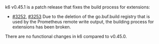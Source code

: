 k6 v0.45.1 is a patch release that fixes the build process for extensions:

- [#3252](https://github.com/grafana/pull/3252), [#3253](https://github.com/grafana/pull/3253) Due to the deletion of the go.buf.build registry that is used by the Prometheus remote write output, the building process for extensions has been broken.

There are no functional changes in k6 compared to v0.45.0.
